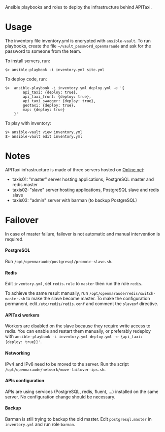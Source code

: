 Ansible playbooks and roles to deploy the infrastructure behind APITaxi.

# Usage

The inventory file inventory.yml is encrypted with `ansible-vault`. To run playbooks, create the file `~/vault_password_openmaraude` and ask for the password to someone from the team.

To install servers, run:

```
$> ansible-playbook -i inventory.yml site.yml
```

To deploy code, run:

```
$>  ansible-playbook -i inventory.yml deploy.yml -e '{
        api_taxi: {deploy: true},
        api_taxi_front: {deploy: true},
        api_taxi_swagger: {deploy: true},
        geotaxi: {deploy: true},
        map: {deploy: true}
    }'
```

To play with inventory:

```
$> ansible-vault view inventory.yml
$> ansible-vault edit inventory.yml
```

# Notes

APITaxi infrastructure is made of three servers hosted on [Online.net](https://www.online.net):

- taxis01: "master" server hosting applications, PostgreSQL master and redis master
- taxis02: "slave" server hosting applications, PostgreSQL slave and redis slave
- taxis03: "admin" server with barman (to backup PostgreSQL)


# Failover

In case of master failure, failover is not automatic and manual intervention is required.

#### PostgreSQL

Run `/opt/openmaraude/postgresql/promote-slave.sh`.

#### Redis

Edit `inventory.yml`, set `redis.role` to `master` then run the role `redis`.

To achieve the same result manually, run `/opt/openmaraude/redis/switch-master.sh` to make the slave become master. To make the configuration permanent, edit `/etc/redis/redis.conf` and comment the `slaveof` directive.


#### APITaxi workers

Workers are disabled on the slave because they require write access to redis. You can enable and restart them manually, or preferably redeploy with `ansible-playbook -i inventory.yml deploy.yml -e {api_taxi: {deploy: true}}'`.

#### Networking

IPv4 and IPv6 need to be moved to the server. Run the script `/opt/openmaraude/network/move-failover-ips.sh`.

#### APIs configuration

APIs are using services (PostgreSQL, redis, fluent, ...) installed on the same server. No configuration change should be necessary.

#### Backup

Barman is still trying to backup the old master. Edit `postgresql.master` in `inventory.yml` and run role `barman`.
